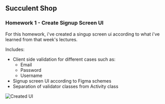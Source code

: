 ## Succulent Shop

### Homework 1 - Create Signup Screen UI

For this homework, i've created a singup screen ui according to what i've learned from that week's lectures.

Includes:

* Client side validation for different cases such as:
  * Email
  * Password
  * Username
* Signup screen UI according to Figma schemes
* Separation of validator classes from Activity class

![Created UI](https://i.imgur.com/efQ6agV.png)

